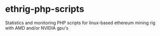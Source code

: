 # ethrig-php-scripts
Statistics and monitoring PHP scripts for linux-based ethereum mining rig with AMD and/or NVIDIA gpu's
